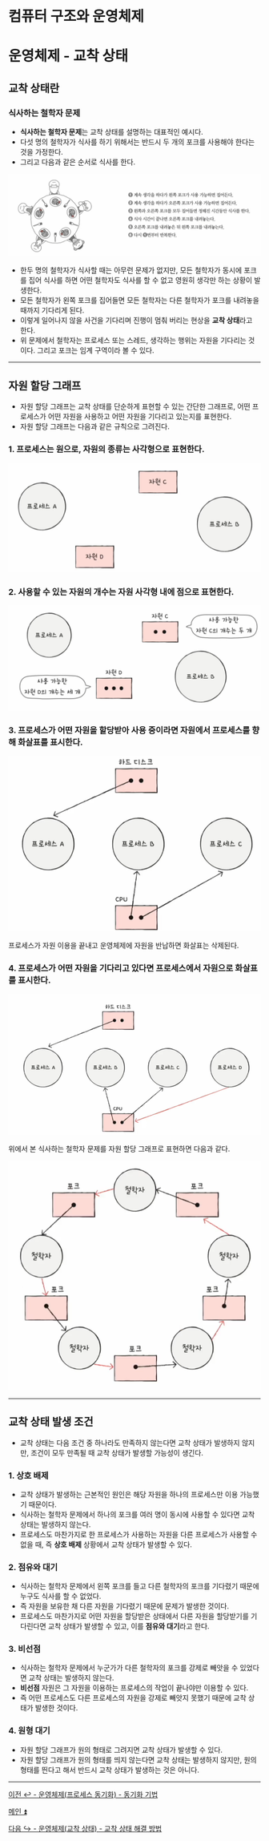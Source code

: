 # 컴퓨터 구조와 운영체제

# 운영체제 - 교착 상태

## 교착 상태란

### 식사하는 철학자 문제

- **식사하는 철학자 문제**는 교착 상태를 설명하는 대표적인 예시다.
- 다섯 명의 철학자가 식사를 하기 위해서는 반드시 두 개의 포크를 사용해야 한다는 것을 가정한다.
- 그리고 다음과 같은 순서로 식사를 한다.

![img.png](image/img.png)

- 한두 명의 철학자가 식사할 때는 아무런 문제가 없지만, 모든 철학자가 동시에 포크를 집어 식사를 하면 어떤 철학자도 식사를 할 수 없고 영원히 생각만 하는 상황이 발생한다.
- 모든 철학자가 왼쪽 포크를 집어들면 모든 철학자는 다른 철학자가 포크를 내려놓을 때까지 기다리게 된다.
- 이렇게 일어나지 않을 사건을 기다리며 진행이 멈춰 버리는 현상을 **교착 상태**라고 한다.
- 위 문제에서 철학자는 프로세스 또는 스레드, 생각하는 행위는 자원을 기다리는 것이다. 그리고 포크는 임계 구역이라 볼 수 있다.

---

## 자원 할당 그래프

- 자원 할당 그래프는 교착 상태를 단순하게 표현할 수 있는 간단한 그래프로, 어떤 프로세스가 어떤 자원을 사용하고 어떤 자원을 기다리고 있는지를 표현한다.
- 자원 할당 그래프는 다음과 같은 규칙으로 그려진다.

### 1. 프로세스는 원으로, 자원의 종류는 사각형으로 표현한다.

![img_1.png](image/img_1.png)

### 2. 사용할 수 있는 자원의 개수는 자원 사각형 내에 점으로 표현한다.

![img_2.png](image/img_2.png)

### 3. 프로세스가 어떤 자원을 할당받아 사용 중이라면 자원에서 프로세스를 향해 화살표를 표시한다.

![img_3.png](image/img_3.png)

프로세스가 자원 이용을 끝내고 운영체제에 자원을 반납하면 화살표는 삭제된다.

### 4. 프로세스가 어떤 자원을 기다리고 있다면 프로세스에서 자원으로 화살표를 표시한다.

![img_4.png](image/img_4.png)

위에서 본 식사하는 철학자 문제를 자원 할당 그래프로 표현하면 다음과 같다.

![img_5.png](image/img_5.png)

---

## 교착 상태 발생 조건

- 교착 상태는 다음 조건 중 하나라도 만족하지 않는다면 교착 상태가 발생하지 않지만, 조건이 모두 만족될 때 교착 상태가 발생할 가능성이 생긴다.

### 1. 상호 배제

- 교착 상태가 발생하는 근본적인 원인은 해당 자원을 하나의 프로세스만 이용 가능했기 때문이다.
- 식사하는 철학자 문제에서 하나의 포크를 여러 명이 동시에 사용할 수 있다면 교착 상태는 발생하지 않는다.
- 프로세스도 마찬가지로 한 프로세스가 사용하는 자원을 다른 프로세스가 사용할 수 없을 때, 즉 **상호 배제** 상황에서 교착 상태가 발생할 수 있다.

### 2. 점유와 대기

- 식사하는 철학자 문제에서 왼쪽 포크를 들고 다른 철학자의 포크를 기다렸기 때문에 누구도 식사를 할 수 없었다.
- 즉 자원을 보유한 채 다른 자원을 기다렸기 때문에 문제가 발생한 것이다.
- 프로세스도 마찬가지로 어떤 자원을 할당받은 상태에서 다른 자원을 할당받기를 기다린다면 교착 상태가 발생할 수 있고, 이를 **점유와 대기**라고 한다.

### 3. 비선점

- 식사하는 철학자 문제에서 누군가가 다른 철학자의 포크를 강제로 빼앗을 수 있었다면 교착 상태는 발생하지 않는다.
- **비선점** 자원은 그 자원을 이용하는 프로세스의 작업이 끝나야만 이용할 수 있다.
- 즉 어떤 프로세스도 다른 프로세스의 자원을 강제로 빼앗지 못했기 때문에 교착 상태가 발생한 것이다.

### 4. 원형 대기

- 자원 할당 그래프가 원의 형태로 그려지면 교착 상태가 발생할 수 있다.
- 자원 할당 그래프가 원의 형태를 띄지 않는다면 교착 상태는 발생하지 않지만, 원의 형태를 띈다고 해서 반드시 교착 상태가 발생하는 것은 아니다.

---

[이전 ↩️ - 운영체제(프로세스 동기화) - 동기화 기법](https://github.com/genesis12345678/TIL/blob/main/cs/sync/SyncWay.md)

[메인 ⏫](https://github.com/genesis12345678/TIL/blob/main/cs/Main.md)

[다음 ↪️ - 운영체제(교착 상태) - 교착 상태 해결 방법]()